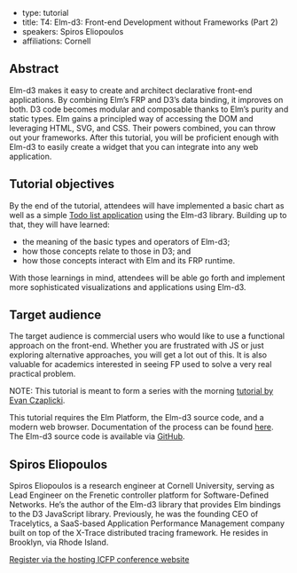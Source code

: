- type: tutorial
- title: T4: Elm-d3: Front-end Development without Frameworks (Part 2)
- speakers: Spiros Eliopoulos
- affiliations: Cornell

## Abstract
Elm-d3 makes it easy to create and architect declarative front-end
applications. By combining Elm’s FRP and D3’s data binding, it
improves on both. D3 code becomes modular and composable thanks to
Elm’s purity and static types. Elm gains a principled way of accessing
the DOM and leveraging HTML, SVG, and CSS. Their powers combined, you
can throw out your frameworks. After this tutorial, you will be
proficient enough with Elm-d3 to easily create a widget that you can
integrate into any web application.


## Tutorial objectives
By the end of the tutorial, attendees will have implemented a basic
chart as well as a simple [Todo list application](http://todomvc.com/)
using the Elm-d3 library. Building up to that, they will have learned:

* the meaning of the basic types and operators of Elm-d3;
* how those concepts relate to those in D3; and
* how those concepts interact with Elm and its FRP runtime.

With those learnings in mind, attendees will be able go forth and
implement more sophisticated visualizations and applications using
Elm-d3.

## Target audience
The target audience is commercial users who would like to use a
functional approach on the front-end. Whether you are frustrated with
JS or just exploring alternative approaches, you will get a lot out of
this. It is also valuable for academics interested in seeing FP used
to solve a very real practical problem.

NOTE: This tutorial is meant to form a series with the morning
[tutorial by Evan
Czaplicki](t3-evan-czaplicki-intro-to-elm-a-field-guide-for-functional-front-end-programming.html).

This tutorial requires the Elm Platform, the Elm-d3 source code, and a
modern web browser. Documentation of the process can be found
[here](https://github.com/elm-lang/elm-platform/blob/master/README.md#elm-platform). The
Elm-d3 source code is available via
[GitHub](https://github.com/seliopou/Elm-d3).


## Spiros Eliopoulos
<!--<img align="right" src="img/spiros-eliopoulos.jpg" alt="Spiros Eliopoulos"></img>-->
Spiros Eliopoulos is a research engineer at Cornell
University, serving as Lead Engineer on the Frenetic controller
platform for Software-Defined Networks. He’s the author of the Elm-d3
library that provides Elm bindings to the D3 JavaScript
library. Previously, he was the founding CEO of Tracelytics, a
SaaS-based Application Performance Management company built on top of
the X-Trace distributed tracing framework. He resides in Brooklyn, via
Rhode Island.

<a style="width: 100%; margin-top: 2em;" href="https://regmaster4.com/2014conf/ICFP14/register.php" class="button radius">Register via the hosting ICFP conference website</a>